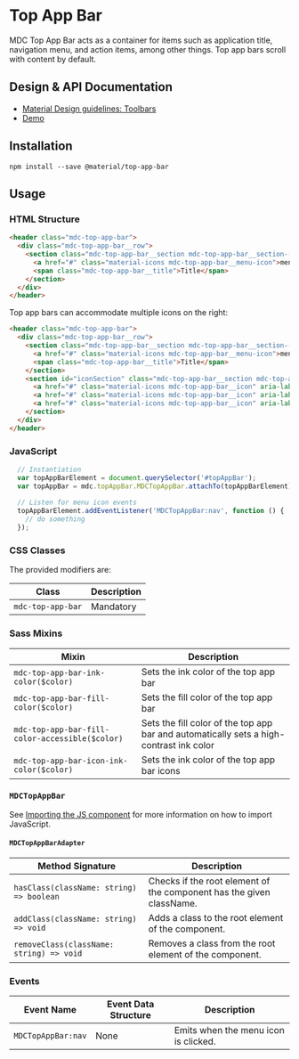 <!--docs:
title: "Toolbars"
layout: detail
section: components
excerpt: "A container for multiple rows of items such as application title, navigation menu, or tabs."
iconId: toolbar
path: /catalog/topappbar/
-->

# Top App Bar

MDC Top App Bar acts as a container for items such as
application title, navigation menu, and action items, among other things. Top app bars
scroll with content by default.

## Design & API Documentation

<ul class="icon-list">
  <li class="icon-list-item icon-list-item--spec">
    <a href="https://material.io/guidelines/components/toolbars.html">Material Design guidelines: Toolbars</a>
  </li>
  <li class="icon-list-item icon-list-item--link">
    <a href="https://material-components-web.appspot.com/top-app-bar.html">Demo</a>
  </li>
</ul>

## Installation

```
npm install --save @material/top-app-bar
```

## Usage

### HTML Structure

```html
<header class="mdc-top-app-bar">
  <div class="mdc-top-app-bar__row">
    <section class="mdc-top-app-bar__section mdc-top-app-bar__section--align-start">
      <a href="#" class="material-icons mdc-top-app-bar__menu-icon">menu</a>
      <span class="mdc-top-app-bar__title">Title</span>
    </section>
  </div>
</header>
```

Top app bars can accommodate multiple icons on the right:

```html
<header class="mdc-top-app-bar">
  <div class="mdc-top-app-bar__row">
    <section class="mdc-top-app-bar__section mdc-top-app-bar__section--align-start">
      <a href="#" class="material-icons mdc-top-app-bar__menu-icon">menu</a>
      <span class="mdc-top-app-bar__title">Title</span>
    </section>
    <section id="iconSection" class="mdc-top-app-bar__section mdc-top-app-bar__section--align-end" role="top-app-bar">
      <a href="#" class="material-icons mdc-top-app-bar__icon" aria-label="Download" alt="Download">file_download</a>
      <a href="#" class="material-icons mdc-top-app-bar__icon" aria-label="Print this page" alt="Print this page">print</a>
      <a href="#" class="material-icons mdc-top-app-bar__icon" aria-label="Bookmark this page" alt="Bookmark this page">bookmark</a>
    </section>
  </div>
</header>
```

### JavaScript

```js
  // Instantiation
  var topAppBarElement = document.querySelector('#topAppBar');
  var topAppBar = mdc.topAppBar.MDCTopAppBar.attachTo(topAppBarElement);
  
  // Listen for menu icon events 
  topAppBarElement.addEventListener('MDCTopAppBar:nav', function () {
    // do something
  });
```

### CSS Classes

The provided modifiers are:

Class | Description                            
--- | ---
`mdc-top-app-bar` | Mandatory

### Sass Mixins

Mixin | Description
--- | ---
`mdc-top-app-bar-ink-color($color)` | Sets the ink color of the top app bar
`mdc-top-app-bar-fill-color($color)` | Sets the fill color of the top app bar
`mdc-top-app-bar-fill-color-accessible($color)` | Sets the fill color of the top app bar and automatically sets a high-contrast ink color
`mdc-top-app-bar-icon-ink-color($color)` | Sets the ink color of the top app bar icons

### `MDCTopAppBar`

See [Importing the JS component](../../docs/importing-js.md) for more information on how to import JavaScript.

#### `MDCTopAppBarAdapter`

Method Signature | Description
--- | ---
`hasClass(className: string) => boolean` | Checks if the root element of the component has the given className.
`addClass(className: string) => void` | Adds a class to the root element of the component.
`removeClass(className: string) => void` | Removes a class from the root element of the component.

### Events

Event Name | Event Data Structure | Description
--- | --- | ---
`MDCTopAppBar:nav` | None | Emits when the menu icon is clicked. 